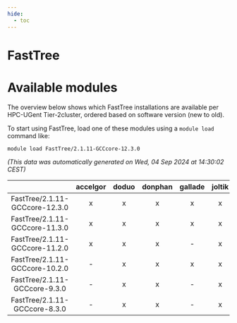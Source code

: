 ```yaml
---
hide:
  - toc
---
```


FastTree
========

# Available modules


The overview below shows which FastTree installations are available per HPC-UGent Tier-2cluster, ordered based on software version (new to old).

To start using FastTree, load one of these modules using a `module load` command like:

```shell
module load FastTree/2.1.11-GCCcore-12.3.0
```

*(This data was automatically generated on Wed, 04 Sep 2024 at 14:30:02 CEST)*  

| |accelgor|doduo|donphan|gallade|joltik|shinx|skitty|
| :---: | :---: | :---: | :---: | :---: | :---: | :---: | :---: |
|FastTree/2.1.11-GCCcore-12.3.0|x|x|x|x|x|x|x|
|FastTree/2.1.11-GCCcore-11.3.0|x|x|x|x|x|-|x|
|FastTree/2.1.11-GCCcore-11.2.0|x|x|x|-|x|-|x|
|FastTree/2.1.11-GCCcore-10.2.0|-|x|x|x|x|-|x|
|FastTree/2.1.11-GCCcore-9.3.0|-|x|x|-|x|-|x|
|FastTree/2.1.11-GCCcore-8.3.0|-|x|x|-|x|-|x|
